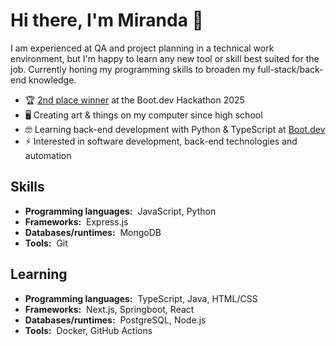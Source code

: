 # Hi there, I'm Miranda :wave:

I am experienced at QA and project planning in a technical work environment, but I'm happy to learn any new tool or skill best suited for the job. Currently honing my programming skills to broaden my full-stack/back-end knowledge.

- 🏆 [2nd place winner](https://blog.boot.dev/news/hackathon-2025/) at the Boot.dev Hackathon 2025
- 🖥️ Creating art & things on my computer since high school
- 🤓 Learning back-end development with Python & TypeScript at [Boot.dev](https://www.boot.dev/tracks/backend-python-typescript)
- ⚡ Interested in software development, back-end technologies and automation

## Skills

- **Programming languages:**&nbsp;&nbsp;JavaScript, Python
- **Frameworks:**&nbsp;&nbsp;Express.js
- **Databases/runtimes:**&nbsp;&nbsp;MongoDB
- **Tools:**&nbsp;&nbsp;Git

## Learning

- **Programming languages:**&nbsp;&nbsp;TypeScript, Java, HTML/CSS
- **Frameworks:**&nbsp;&nbsp;Next.js, Springboot, React
- **Databases/runtimes:**&nbsp;&nbsp;PostgreSQL, Node.js
- **Tools:**&nbsp;&nbsp;Docker, GitHub Actions
